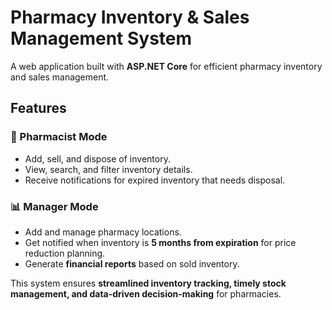 # Pharmacy Inventory & Sales Management System

A web application built with **ASP.NET Core** for efficient pharmacy inventory and sales management.

## Features

### 🏥 Pharmacist Mode  
- Add, sell, and dispose of inventory.  
- View, search, and filter inventory details.  
- Receive notifications for expired inventory that needs disposal.  

### 📊 Manager Mode  
- Add and manage pharmacy locations.  
- Get notified when inventory is **5 months from expiration** for price reduction planning.  
- Generate **financial reports** based on sold inventory.  

This system ensures **streamlined inventory tracking, timely stock management, and data-driven decision-making** for pharmacies.
